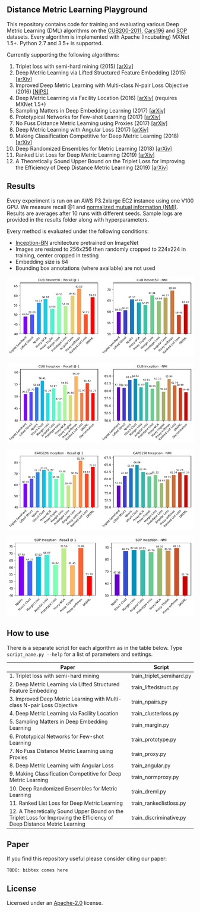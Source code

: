 Distance Metric Learning Playground
-------

This repository contains code for training and evaluating various Deep Metric Learning (DML) algorithms
on the [CUB200-2011](http://www.vision.caltech.edu/visipedia/CUB-200-2011.html), [Cars196](https://ai.stanford.edu/~jkrause/cars/car_dataset.html)
 and [SOP](http://cvgl.stanford.edu/resources.html) datasets.
 Every algorithm is implemented with Apache (Incubating) MXNet 1.5+. Python 2.7 and 3.5+ is supported.

Currently supporting the following algorithms:

1. Triplet loss with semi-hard mining (2015) [[arXiv]](https://arxiv.org/abs/1503.03832)
2. Deep Metric Learning via Lifted Structured Feature Embedding (2015) [[arXiv]](https://arxiv.org/abs/1511.06452)
3. Improved Deep Metric Learning with Multi-class N-pair Loss Objective (2016) [[NIPS]](https://papers.nips.cc/paper/6200-improved-deep-metric-learning-with-multi-class-n-pair-loss-objective)
4. Deep Metric Learning via Facility Location (2016) [[arXiv]](https://arxiv.org/abs/1612.01213v2) (requires MXNet 1.5+)
5. Sampling Matters in Deep Embedding Learning (2017) [[arXiv]](https://arxiv.org/abs/1706.07567)
6. Prototypical Networks for Few-shot Learning (2017) [[arXiv]](https://arxiv.org/abs/1703.05175)
7. No Fuss Distance Metric Learning using Proxies (2017) [[arXiv]](https://arxiv.org/abs/1703.07464)
8. Deep Metric Learning with Angular Loss (2017) [[arXiv]](https://arxiv.org/abs/1708.01682)
9. Making Classification Competitive for Deep Metric Learning (2018) [[arXiv]](https://arxiv.org/abs/1811.12649)
10. Deep Randomized Ensembles for Metric Learning (2018) [[arXiv]](https://arxiv.org/abs/1808.04469)
11. Ranked List Loss for Deep Metric Learning (2019) [[arXiv]](https://arxiv.org/abs/1903.03238)
12. A Theoretically Sound Upper Bound on the Triplet Loss for Improving the Efficiency of Deep Distance Metric Learning (2019) [[arXiv]](https://arxiv.org/abs/1904.08720)

Results
-------
Every experiment is run on an AWS P3.2xlarge EC2 instance using one V100 GPU. We measure recall @1 and 
[normalized mutual information (NMI)](https://course.ccs.neu.edu/cs6140sp15/7_locality_cluster/Assignment-6/NMI.pdf).
Results are averages after 10 runs with different seeds. Sample logs are provided in the results folder along with hyperparameters.

Every method is evaluated under the following conditions:

- [Inception-BN](https://arxiv.org/abs/1502.03167) architecture pretrained on ImageNet
- Images are resized to 256x256 then randomly cropped to 224x224 in training, center cropped in testing
- Embedding size is 64
- Bounding box annotations (where available) are not used

![CUB200_results](results/plots/CUB_resnet50_plot.png)

![CUB200_results](results/plots/CUB_inception_plot.png)

![Cars196_results](results/plots/CARS196_inception_plot.png)

![SOP_results](results/plots/SOP_inception_plot.png)

How to use
-------
There is a separate script for each algorithm as in the table below.
Type `script_name.py --help` for a list of parameters and settings.

| Paper | Script        |
|---------|---------------|
| 1. Triplet loss with semi-hard mining | train_triplet_semihard.py |
| 2. Deep Metric Learning via Lifted Structured Feature Embedding | train_liftedstruct.py |
| 3. Improved Deep Metric Learning with Multi-class N-pair Loss Objective | train_npairs.py |
| 4. Deep Metric Learning via Facility Location | train_clusterloss.py |
| 5. Sampling Matters in Deep Embedding Learning | train_margin.py |
| 6. Prototypical Networks for Few-shot Learning | train_prototype.py |
| 7. No Fuss Distance Metric Learning using Proxies | train_proxy.py |
| 8. Deep Metric Learning with Angular Loss | train_angular.py |
| 9. Making Classification Competitive for Deep Metric Learning | train_normproxy.py |
| 10. Deep Randomized Ensembles for Metric Learning | train_dreml.py |
| 11. Ranked List Loss for Deep Metric Learning | train_rankedlistloss.py |
| 12. A Theoretically Sound Upper Bound on the Triplet Loss for Improving the Efficiency of Deep Distance Metric Learning | train_discriminative.py |

Paper
-------
If you find this repository useful please consider citing our paper:

```
TODO: bibtex comes here
```

License
-------
Licensed under an [Apache-2.0](https://github.com/apache/incubator-mxnet/blob/master/LICENSE) license.